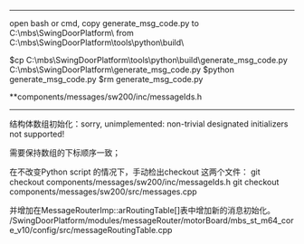 --------------------------------------------
open bash or cmd,
copy generate_msg_code.py to C:\mbs\SwingDoorPlatform\ from C:\mbs\SwingDoorPlatform\tools\python\build\

$cp C:\mbs\SwingDoorPlatform\tools\python\build\generate_msg_code.py    C:\mbs\SwingDoorPlatform\generate_msg_code.py
$python generate_msg_code.py
$rm generate_msg_code.py

**components/messages/sw200/inc/messageIds.h


--------------------------------------------
结构体数组初始化：sorry, unimplemented: non-trivial designated initializers not supported!

需要保持数组的下标顺序一致；

在不改变Python script 的情况下，手动检出checkout 这两个文件：
git checkout components/messages/sw200/inc/messageIds.h
git checkout components/messages/sw200/src/messages.cpp

并增加在MessageRouterImp::arRoutingTable[]表中增加新的消息初始化。
/SwingDoorPlatform/modules/messageRouter/motorBoard/mbs_st_m64_core_v10/config/src/messageRoutingTable.cpp
